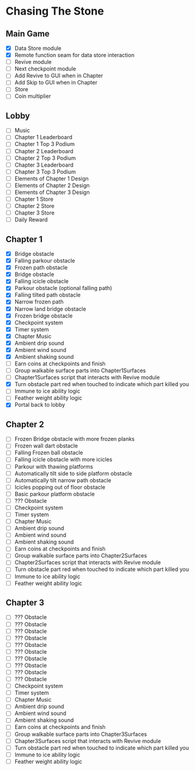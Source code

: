 # Chasing The Stone

## Main Game
- [x] Data Store module
- [x] Remote function seam for data store interaction
- [ ] Revive module
- [ ] Next checkpoint module
- [ ] Add Revive to GUI when in Chapter
- [ ] Add Skip to GUI when in Chapter
- [ ] Store
- [ ] Coin multiplier 

## Lobby
- [ ] Music
- [ ] Chapter 1 Leaderboard 
- [ ] Chapter 1 Top 3 Podium
- [ ] Chapter 2 Leaderboard
- [ ] Chapter 2 Top 3 Podium
- [ ] Chapter 3 Leaderboard
- [ ] Chapter 3 Top 3 Podium
- [ ] Elements of Chapter 1 Design
- [ ] Elements of Chapter 2 Design
- [ ] Elements of Chapter 3 Design
- [ ] Chapter 1 Store
- [ ] Chapter 2 Store
- [ ] Chapter 3 Store
- [ ] Daily Reward

## Chapter 1
- [x] Bridge obstacle 
- [x] Falling parkour obstacle
- [x] Frozen path obstacle
- [x] Bridge obstacle
- [x] Falling icicle obstacle
- [x] Parkour obstacle (optional falling path)
- [x] Falling tilted path obstacle 
- [x] Narrow frozen path
- [x] Narrow land bridge obstacle 
- [x] Frozen bridge obstacle
- [x] Checkpoint system
- [x] Timer system
- [x] Chapter Music
- [x] Ambient drip sound
- [x] Ambient wind sound
- [x] Ambient shaking sound
- [ ] Earn coins at checkpoints and finish
- [ ] Group walkable surface parts into Chapter1Surfaces
- [ ] Chapter1Surfaces script that interacts with Revive module
- [x] Turn obstacle part red when touched to indicate which part killed you
- [ ] Immune to ice ability logic
- [ ] Feather weight ability logic
- [x] Portal back to lobby

## Chapter 2
- [ ] Frozen Bridge obstacle with more frozen planks
- [ ] Frozen wall dart obstacle
- [ ] Falling Frozen ball obstacle
- [ ] Falling icicle obstacle with more icicles
- [ ] Parkour with thawing platforms
- [ ] Automatically tilt side to side platform obstacle
- [ ] Automatically tilt narrow path obstacle
- [ ] Icicles popping out of floor obstacle
- [ ] Basic parkour platform obstacle
- [ ] ??? Obstacle
- [ ] Checkpoint system
- [ ] Timer system
- [ ] Chapter Music
- [ ] Ambient drip sound
- [ ] Ambient wind sound
- [ ] Ambient shaking sound
- [ ] Earn coins at checkpoints and finish
- [ ] Group walkable surface parts into Chapter2Surfaces
- [ ] Chapter2Surfaces script that interacts with Revive module
- [ ] Turn obstacle part red when touched to indicate which part killed you
- [ ] Immune to ice ability logic
- [ ] Feather weight ability logic

## Chapter 3
- [ ] ??? Obstacle
- [ ] ??? Obstacle
- [ ] ??? Obstacle
- [ ] ??? Obstacle
- [ ] ??? Obstacle
- [ ] ??? Obstacle
- [ ] ??? Obstacle
- [ ] ??? Obstacle
- [ ] ??? Obstacle
- [ ] ??? Obstacle
- [ ] Checkpoint system
- [ ] Timer system
- [ ] Chapter Music
- [ ] Ambient drip sound
- [ ] Ambient wind sound
- [ ] Ambient shaking sound
- [ ] Earn coins at checkpoints and finish
- [ ] Group walkable surface parts into Chapter3Surfaces
- [ ] Chapter3Surfaces script that interacts with Revive module
- [ ] Turn obstacle part red when touched to indicate which part killed you
- [ ] Immune to ice ability logic
- [ ] Feather weight ability logic
